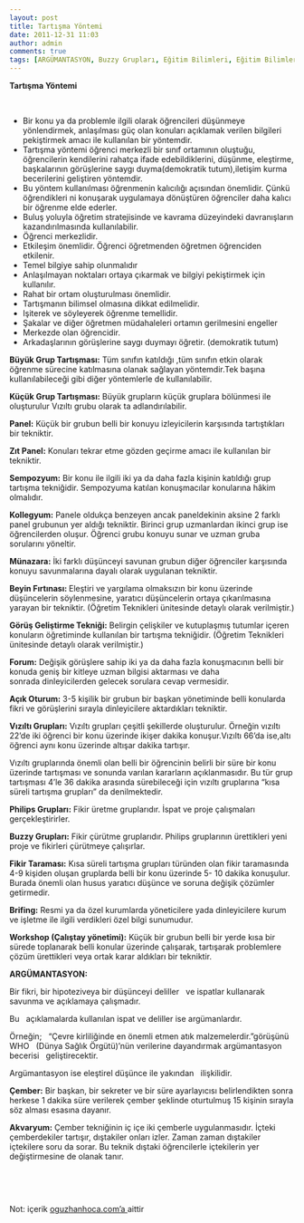 ```yaml
---
layout: post
title: Tartışma Yöntemi
date: 2011-12-31 11:03
author: admin
comments: true
tags: [ARGÜMANTASYON, Buzzy Grupları, Eğitim Bilimleri, Eğitim Bilimleri, Kollegyum, Münazara yöntemi, Philips Grupları, Tartışma Yöntemi teniği, Vızıltı Grupları]
---
```

<strong>Tartışma Yöntemi</strong>

&nbsp;
<ul>
	<li>Bir konu ya da problemle ilgili olarak öğrencileri düşünmeye yönlendirmek, anlaşılması güç olan konuları açıklamak verilen bilgileri pekiştirmek amacı ile kullanılan bir yöntemdir.</li>
	<li>Tartışma yöntemi öğrenci merkezli bir sınıf ortamının oluştuğu, öğrencilerin kendilerini rahatça ifade edebildiklerini, düşünme, eleştirme, başkalarının görüşlerine saygı duyma(demokratik tutum),iletişim kurma becerilerini geliştiren yöntemdir.</li>
	<li>Bu yöntem kullanılması öğrenmenin kalıcılığı açısından önemlidir. Çünkü öğrendikleri ni konuşarak uygulamaya dönüştüren öğrenciler daha kalıcı bir öğrenme elde ederler.</li>
	<li>Buluş yoluyla öğretim stratejisinde ve kavrama düzeyindeki davranışların kazandırılmasında kullanılabilir.</li>
	<li>Öğrenci merkezlidir.</li>
	<li>Etkileşim önemlidir. Öğrenci öğretmenden öğretmen öğrenciden etkilenir.</li>
	<li>Temel bilgiye sahip olunmalıdır</li>
	<li>Anlaşılmayan noktaları ortaya çıkarmak ve bilgiyi pekiştirmek için kullanılır.</li>
	<li>Rahat bir ortam oluşturulması önemlidir.</li>
	<li>Tartışmanın bilimsel olmasına dikkat edilmelidir.</li>
	<li>Işiterek ve söyleyerek öğrenme temellidir.</li>
	<li>Şakalar ve diğer öğretmen müdahaleleri ortamın gerilmesini engeller</li>
	<li>Merkezde olan öğrencidir.</li>
	<li>Arkadaşlarının görüşlerine saygı duymayı öğretir. (demokratik tutum)</li>
</ul>
<strong>Büyük Grup Tartışması:</strong> Tüm sınıfın katıldığı ,tüm sınıfın etkin olarak öğrenme sürecine katılmasına olanak sağlayan yöntemdir.Tek başına kullanılabileceği gibi diğer yöntemlerle de kullanılabilir.

<strong>Küçük Grup Tartışması:</strong> Büyük grupların küçük gruplara bölünmesi ile oluşturulur Vızıltı grubu olarak ta adlandırılabilir.

<strong>Panel:</strong> Küçük bir grubun belli bir konuyu izleyicilerin karşısında tartıştıkları bir tekniktir.

<strong>Zıt Panel:</strong> Konuları tekrar etme gözden geçirme amacı ile kullanılan bir tekniktir.

<strong>Sempozyum:</strong> Bir konu ile ilgili iki ya da daha fazla kişinin katıldığı grup tartışma tekniğidir. Sempozyuma katılan konuşmacılar konularına hâkim olmalıdır.

<strong>Kollegyum:</strong> Panele oldukça benzeyen ancak paneldekinin aksine 2 farklı panel grubunun yer aldığı tekniktir. Birinci grup uzmanlardan ikinci grup ise öğrencilerden oluşur. Öğrenci grubu konuyu sunar ve uzman gruba sorularını yöneltir.

<strong>Münazara:</strong> İki farklı düşünceyi savunan grubun diğer öğrenciler karşısında konuyu savunmalarına dayalı olarak uygulanan tekniktir.

<strong>Beyin Fırtınası: </strong>Eleştiri ve yargılama olmaksızın bir konu üzerinde düşüncelerin söylenmesine, yaratıcı düşüncelerin ortaya çıkarılmasına yarayan bir tekniktir. (Öğretim Teknikleri ünitesinde detaylı olarak verilmiştir.)

<strong>Görüş Geliştirme Tekniği:</strong> Belirgin çelişkiler ve kutuplaşmış tutumlar içeren konuların öğretiminde kullanılan bir tartışma tekniğidir. (Öğretim Teknikleri ünitesinde detaylı olarak verilmiştir.)

<strong>Forum:</strong> Değişik görüşlere sahip iki ya da daha fazla konuşmacının belli bir
konuda geniş bir kitleye uzman bilgisi aktarması ve daha sonrada dinleyicilerden gelecek sorulara cevap vermesidir.

<strong>Açık Oturum:</strong> 3-5 kişilik bir grubun bir başkan yönetiminde belli konularda fikri ve görüşlerini sırayla dinleyicilere aktardıkları tekniktir.

<strong>Vızıltı Grupları:</strong> Vızıltı grupları çeşitli şekillerde oluşturulur. Örneğin vızıltı 22’de iki öğrenci bir konu üzerinde ikişer dakika konuşur.Vızıltı 66’da ise,altı öğrenci aynı konu üzerinde altışar dakika tartışır.

Vızıltı gruplarında önemli olan belli bir öğrencinin belirli bir süre bir konu üzerinde tartışması ve sonunda varılan kararların açıklanmasıdır. Bu tür grup tartışması 4’le 36 dakika arasında sürebileceği için vızıltı gruplarına “kısa süreli tartışma grupları” da denilmektedir.

<strong>Philips Grupları:</strong> Fikir üretme gruplarıdır. İspat ve proje çalışmaları gerçekleştirirler.

<strong>Buzzy Grupları:</strong> Fikir çürütme gruplarıdır. Philips gruplarının ürettikleri yeni proje ve fikirleri çürütmeye çalışırlar.

<strong>Fikir Taraması:</strong> Kısa süreli tartışma grupları türünden olan fikir taramasında 4-9 kişiden oluşan gruplarda belli bir konu üzerinde 5- 10 dakika konuşulur. Burada önemli olan husus yaratıcı düşünce ve soruna değişik çözümler getirmedir.

<strong>Brifing:</strong> Resmi ya da özel kurumlarda yöneticilere yada dinleyicilere kurum ve işletme ile ilgili verdikleri özel bilgi sunumudur.

<strong>Workshop (Çalıştay yönetimi):</strong> Küçük bir grubun belli bir yerde kısa bir sürede toplanarak belli konular üzerinde çalışarak, tartışarak problemlere çözüm ürettikleri veya ortak karar aldıkları bir tekniktir.

<strong>ARGÜMANTASYON:</strong>

Bir fikri, bir hipoteziveya bir düşünceyi deliller   ve ispatlar kullanarak savunma ve açıklamaya çalışmadır.

Bu   açıklamalarda kullanılan ispat ve deliller ise argümanlardır.

Örneğin;   “Çevre kirliliğinde en önemli etmen atık malzemelerdir.”görüşünü WHO   (Dünya Sağlık Örgütü)’nün verilerine dayandırmak argümantasyon becerisi   geliştirecektir.

Argümantasyon ise eleştirel düşünce ile yakından   ilişkilidir.

<strong>Çember:</strong> Bir başkan, bir sekreter ve bir süre ayarlayıcısı belirlendikten sonra herkese 1 dakika süre verilerek çember şeklinde oturtulmuş 15 kişinin sırayla söz alması esasına dayanır.

<strong>Akvaryum:</strong> Çember tekniğinin iç içe iki çemberle uygulanmasıdır. İçteki çemberdekiler tartışır, dıştakiler onları izler. Zaman zaman dıştakiler içtekilere soru da sorar. Bu teknik dıştaki öğrencilerle içtekilerin yer değiştirmesine de olanak tanır.

&nbsp;

&nbsp;
<div>Not: içerik <a href="http://www.oguzhanhoca.com/" rel="nofollow" target="_blank">oguzhanhoca.com’a </a>aittir</div>
